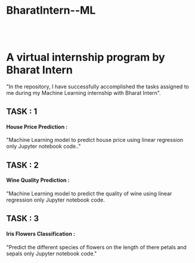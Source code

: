 # BharatIntern--ML
<Br><Br>
# A virtual internship program by Bharat Intern
"In the repository, I have successfully accomplished the tasks assigned to me during my Machine Learning internship with Bharat Intern".
<Br>
## TASK : 1
#### House Price Prediction :
"Machine Learning model to predict house price using linear regression only Jupyter notebook code.."
<Br>
## TASK : 2
#### Wine Quality Prediction :
"Machine Learning model to predict the quality of wine using linear regression only Jupyter notebook code.
<Br>
## TASK : 3
#### Iris Flowers Classification :
"Predict the different species of flowers on the length of there petals and sepals only Jupyter notebook code."

